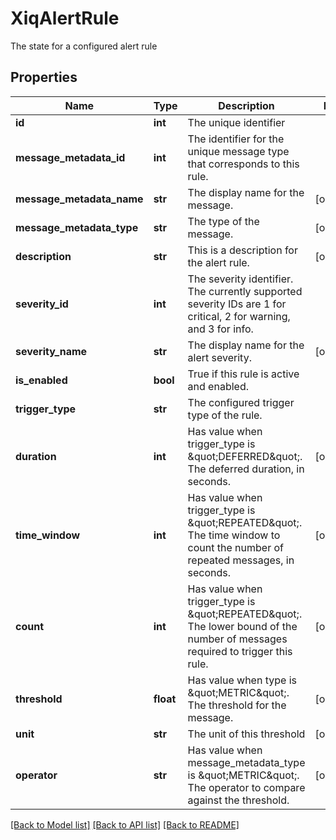 # XiqAlertRule

The state for a configured alert rule
## Properties
Name | Type | Description | Notes
------------ | ------------- | ------------- | -------------
**id** | **int** | The unique identifier | 
**message_metadata_id** | **int** | The identifier for the unique message type that corresponds to this rule. | 
**message_metadata_name** | **str** | The display name for the message. | [optional] 
**message_metadata_type** | **str** | The type of the message. | [optional] 
**description** | **str** | This is a description for the alert rule. | [optional] 
**severity_id** | **int** | The severity identifier. The currently supported severity IDs are 1 for critical, 2 for warning, and 3 for info. | 
**severity_name** | **str** | The display name for the alert severity. | [optional] 
**is_enabled** | **bool** | True if this rule is active and enabled. | 
**trigger_type** | **str** | The configured trigger type of the rule. | 
**duration** | **int** | Has value when trigger_type is \&quot;DEFERRED\&quot;. The deferred duration, in seconds. | [optional] 
**time_window** | **int** | Has value when trigger_type is \&quot;REPEATED\&quot;. The time window to count the number of repeated messages, in seconds. | [optional] 
**count** | **int** | Has value when trigger_type is \&quot;REPEATED\&quot;. The lower bound of the number of messages required to trigger this rule. | [optional] 
**threshold** | **float** | Has value when type is \&quot;METRIC\&quot;. The threshold for the message. | [optional] 
**unit** | **str** | The unit of this threshold | [optional] 
**operator** | **str** | Has value when message_metadata_type is \&quot;METRIC\&quot;. The operator to compare against the threshold. | [optional] 

[[Back to Model list]](../README.md#documentation-for-models) [[Back to API list]](../README.md#documentation-for-api-endpoints) [[Back to README]](../README.md)


